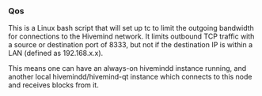 ### Qos ###

This is a Linux bash script that will set up tc to limit the outgoing bandwidth for connections to the Hivemind network. It limits outbound TCP traffic with a source or destination port of 8333, but not if the destination IP is within a LAN (defined as 192.168.x.x).

This means one can have an always-on hivemindd instance running, and another local hivemindd/hivemind-qt instance which connects to this node and receives blocks from it.

